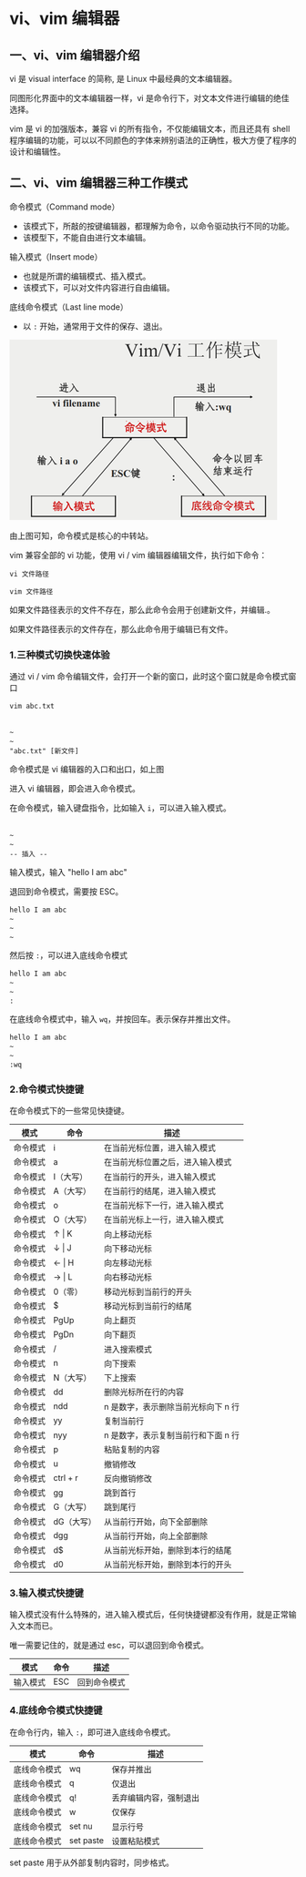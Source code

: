 # vi、vim 编辑器

## 一、vi、vim 编辑器介绍

vi 是 visual interface 的简称, 是 Linux 中最经典的文本编辑器。

同图形化界面中的文本编辑器一样，vi 是命令行下，对文本文件进行编辑的绝佳选择。

vim 是 vi 的加强版本，兼容 vi 的所有指令，不仅能编辑文本，而且还具有 shell 程序编辑的功能，可以以不同颜色的字体来辨别语法的正确性，极大方便了程序的设计和编辑性。

## 二、vi、vim 编辑器三种工作模式

命令模式（Command mode）

- 该模式下，所敲的按键编辑器，都理解为命令，以命令驱动执行不同的功能。
- 该模型下，不能自由进行文本编辑。

输入模式（Insert mode）

- 也就是所谓的编辑模式、插入模式。
- 该模式下，可以对文件内容进行自由编辑。

底线命令模式（Last line mode）

- 以 `:` 开始，通常用于文件的保存、退出。

![vi工作模式](NoteAssets/vi工作模式.png)

由上图可知，命令模式是核心的中转站。

vim 兼容全部的 vi 功能，使用 vi / vim 编辑器编辑文件，执行如下命令：

`vi 文件路径`

`vim 文件路径`

如果文件路径表示的文件不存在，那么此命令会用于创建新文件，并编辑.。

如果文件路径表示的文件存在，那么此命令用于编辑已有文件。

### 1.三种模式切换快速体验

通过 vi / vim 命令编辑文件，会打开一个新的窗口，此时这个窗口就是命令模式窗口

```shell
vim abc.txt
```

```shell

~
~
"abc.txt" [新文件]
```

命令模式是 vi 编辑器的入口和出口，如上图

进入 vi 编辑器，即会进入命令模式。

在命令模式，输入键盘指令，比如输入 `i`，可以进入输入模式。

```shell

~
~
-- 插入 --
```

输入模式，输入 "hello I am abc"

退回到命令模式，需要按 ESC。

```shell
hello I am abc
~
~
~
```

然后按 `:`，可以进入底线命令模式

```shell
hello I am abc
~
~
:
```

在底线命令模式中，输入 `wq`，并按回车。表示保存并推出文件。

```shell
hello I am abc
~
~
:wq
```

### 2.命令模式快捷键

在命令模式下的一些常见快捷键。

| 模式     | 命令       | 描述                                |
| -------- | ---------- | ----------------------------------- |
| 命令模式 | i          | 在当前光标位置，进入输入模式        |
| 命令模式 | a          | 在当前光标位置之后，进入输入模式    |
| 命令模式 | I（大写）  | 在当前行的开头，进入输入模式        |
| 命令模式 | A（大写）  | 在当前行的结尾，进入输入模式        |
| 命令模式 | o          | 在当前光标下一行，进入输入模式      |
| 命令模式 | O（大写）  | 在当前光标上一行，进入输入模式      |
| 命令模式 | ↑ \| K     | 向上移动光标                        |
| 命令模式 | ↓ \| J     | 向下移动光标                        |
| 命令模式 | ← \| H     | 向左移动光标                        |
| 命令模式 | → \| L     | 向右移动光标                        |
| 命令模式 | 0（零）    | 移动光标到当前行的开头              |
| 命令模式 | $          | 移动光标到当前行的结尾              |
| 命令模式 | PgUp       | 向上翻页                            |
| 命令模式 | PgDn       | 向下翻页                            |
| 命令模式 | /          | 进入搜索模式                        |
| 命令模式 | n          | 向下搜索                            |
| 命令模式 | N（大写）  | 下上搜索                            |
| 命令模式 | dd         | 删除光标所在行的内容                |
| 命令模式 | ndd        | n 是数字，表示删除当前光标向下 n 行 |
| 命令模式 | yy         | 复制当前行                          |
| 命令模式 | nyy        | n 是数字，表示复制当前行和下面 n 行 |
| 命令模式 | p          | 粘贴复制的内容                      |
| 命令模式 | u          | 撤销修改                            |
| 命令模式 | ctrl + r   | 反向撤销修改                        |
| 命令模式 | gg         | 跳到首行                            |
| 命令模式 | G（大写）  | 跳到尾行                            |
| 命令模式 | dG（大写） | 从当前行开始，向下全部删除          |
| 命令模式 | dgg        | 从当前行开始，向上全部删除          |
| 命令模式 | d$         | 从当前光标开始，删除到本行的结尾    |
| 命令模式 | d0         | 从当前光标开始，删除到本行的开头    |

### 3.输入模式快捷键

输入模式没有什么特殊的，进入输入模式后，任何快捷键都没有作用，就是正常输入文本而已。

唯一需要记住的，就是通过 esc，可以退回到命令模式。

| 模式     | 命令 | 描述         |
| -------- | ---- | ------------ |
| 输入模式 | ESC  | 回到命令模式 |

### 4.底线命令模式快捷键

在命令行内，输入 `:`，即可进入底线命令模式。

| 模式         | 命令      | 描述                   |
| ------------ | --------- | ---------------------- |
| 底线命令模式 | wq        | 保存并推出             |
| 底线命令模式 | q         | 仅退出                 |
| 底线命令模式 | q!        | 丢弃编辑内容，强制退出 |
| 底线命令模式 | w         | 仅保存                 |
| 底线命令模式 | set nu    | 显示行号               |
| 底线命令模式 | set paste | 设置粘贴模式           |

set paste 用于从外部复制内容时，同步格式。
